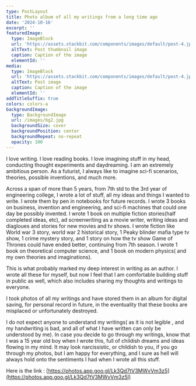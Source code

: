 ```yaml
---
type: PostLayout
title: Photo album of all my writings from a long time ago
date: '2024-10-16'
excerpt: ''
featuredImage:
  type: ImageBlock
  url: 'https://assets.stackbit.com/components/images/default/post-4.jpeg'
  altText: Post thumbnail image
  caption: Caption of the image
  elementId: ''
media:
  type: ImageBlock
  url: 'https://assets.stackbit.com/components/images/default/post-4.jpeg'
  altText: Post image
  caption: Caption of the image
  elementId: ''
addTitleSuffix: true
colors: colors-a
backgroundImage:
  type: BackgroundImage
  url: /images/bg2.jpg
  backgroundSize: cover
  backgroundPosition: center
  backgroundRepeat: no-repeat
  opacity: 100
---
```

I love writing. I love reading books. I love imagining stuff in my head, conducting thought experiments and daydreaming. I am an extremely ambitious person. As a futurist, I always like to imagine sci-fi scenarios, theories, possible inventions, and much more. 

Across a span of more than 5 years, from 7th std to the 3rd year of engineering college, I wrote a lot of stuff, all my ideas and things I wanted to write. I wrote them by pen in notebooks for future records. I wrote 3 books on business, invention and engineering, and sci-fi machines that could one day be possibly invented. I wrote 1 book on multiple fiction stories(half completed ideas, etc), ad screenwriting as a movie writer, writing ideas and diagloues and stories for new movies and tv shows. I wrote fiction like World war 3 story, world war 2 historical story, 1 Peaky blinder mafia type tv show, 1 crime mystery story, and 1 story on how the tv show Game of Thrones could have ended better, continuing from 7th season. I wrote 1 book on theoretical computer science, and 1 book on modern physics( and my own theories and imaginations). 

This is what probably marked my deep interest in writing as an author. I wrote all these for myself, but now I feel that I am comfortable building stuff in public as well, which also includes sharing my thoughts and writings to everyone.

I took photos of all my writings and have stored them in an album for digital saving, for personal record in future, in the eventuality that these books are misplaced or unfortunately destroyed. 

I do not expect anyone to understand my writings( as it is not legible , and my handwriting is bad, and all of what I have written can only be understood by me). In case you decide to go through my writings, know that I was a 15 year old boy when I wrote this, full of childish dreams and ideas flowing in my mind. It may look narcissistic, or childish to you, if you go through my photos, but I am happy for everything, and I sure as hell will always hold onto the sentiments I had when I wrote all this stuff. 

Here is the link : [https://photos.app.goo.gl/Lk3Qd7tV3MWvVm3z5](https://photos.app.goo.gl/Lk3Qd7tV3MWvVm3z5I)

